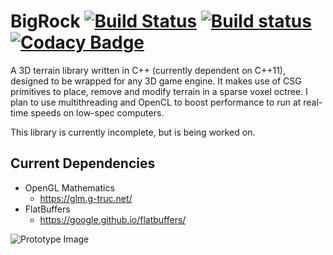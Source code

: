 # BigRock [![Build Status](https://travis-ci.org/TGRCdev/BigRock.svg?branch=master)](https://travis-ci.org/TGRCdev/BigRock) [![Build status](https://ci.appveyor.com/api/projects/status/hf34kno5f57llcc6/branch/master?svg=true)](https://ci.appveyor.com/project/TigerCaldwell/bigrock/branch/master) [![Codacy Badge](https://api.codacy.com/project/badge/Grade/ec715b44f8c243d093c75cde4de2f098)](https://www.codacy.com/app/TGRCdev/BigRock?utm_source=github.com&amp;utm_medium=referral&amp;utm_content=TGRCdev/BigRock&amp;utm_campaign=Badge_Grade)

A 3D terrain library written in C++ (currently dependent on C++11), designed to be wrapped for any 3D game engine. It makes use of CSG primitives to place, remove and modify terrain in a sparse voxel octree. I plan to use multithreading and OpenCL to boost performance to run at real-time speeds on low-spec computers.

This library is currently incomplete, but is being worked on.

## Current Dependencies

- OpenGL Mathematics
    - <https://glm.g-truc.net/>
- FlatBuffers
    - <https://google.github.io/flatbuffers/>

![Prototype Image](https://user-images.githubusercontent.com/4079184/57591767-de752f80-74e7-11e9-854d-72f5aeb6f3b6.jpg)
